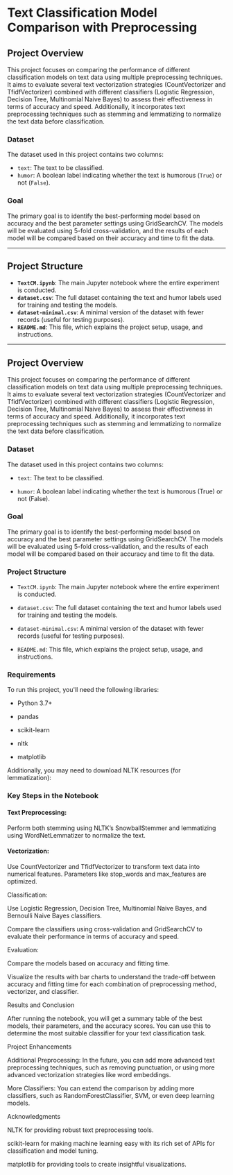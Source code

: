 # Text Classification Model Comparison with Preprocessing

## Project Overview

This project focuses on comparing the performance of different classification models on text data using multiple preprocessing techniques. It aims to evaluate several text vectorization strategies (CountVectorizer and TfidfVectorizer) combined with different classifiers (Logistic Regression, Decision Tree, Multinomial Naive Bayes) to assess their effectiveness in terms of accuracy and speed. Additionally, it incorporates text preprocessing techniques such as stemming and lemmatizing to normalize the text data before classification.

### Dataset

The dataset used in this project contains two columns:
- `text`: The text to be classified.
- `humor`: A boolean label indicating whether the text is humorous (`True`) or not (`False`).

### Goal

The primary goal is to identify the best-performing model based on accuracy and the best parameter settings using GridSearchCV. The models will be evaluated using 5-fold cross-validation, and the results of each model will be compared based on their accuracy and time to fit the data.

---

## Project Structure

- **`TextCM.ipynb`**: The main Jupyter notebook where the entire experiment is conducted.
- **`dataset.csv`**: The full dataset containing the text and humor labels used for training and testing the models.
- **`dataset-minimal.csv`**: A minimal version of the dataset with fewer records (useful for testing purposes).
- **`README.md`**: This file, which explains the project setup, usage, and instructions.

---

## Project Overview

This project focuses on comparing the performance of different classification models on text data using multiple preprocessing techniques. It aims to evaluate several text vectorization strategies (CountVectorizer and TfidfVectorizer) combined with different classifiers (Logistic Regression, Decision Tree, Multinomial Naive Bayes) to assess their effectiveness in terms of accuracy and speed. Additionally, it incorporates text preprocessing techniques such as stemming and lemmatizing to normalize the text data before classification.

### Dataset

The dataset used in this project contains two columns:

- `text`: The text to be classified.

- `humor`: A boolean label indicating whether the text is humorous (True) or not (False).

### Goal

The primary goal is to identify the best-performing model based on accuracy and the best parameter settings using GridSearchCV. The models will be evaluated using 5-fold cross-validation, and the results of each model will be compared based on their accuracy and time to fit the data.

### Project Structure

- `TextCM.ipynb`: The main Jupyter notebook where the entire experiment is conducted.

- `dataset.csv`: The full dataset containing the text and humor labels used for training and testing the models.

- `dataset-minimal.csv`: A minimal version of the dataset with fewer records (useful for testing purposes).

- `README.md`: This file, which explains the project setup, usage, and instructions.

### Requirements

To run this project, you'll need the following libraries:

- Python 3.7+

- pandas

- scikit-learn

- nltk

- matplotlib

Additionally, you may need to download NLTK resources (for lemmatization):


### Key Steps in the Notebook

#### Text Preprocessing:

Perform both stemming using NLTK’s SnowballStemmer and lemmatizing using WordNetLemmatizer to normalize the text.

#### Vectorization:

Use CountVectorizer and TfidfVectorizer to transform text data into numerical features. Parameters like stop_words and max_features are optimized.

Classification:

Use Logistic Regression, Decision Tree, Multinomial Naive Bayes, and Bernoulli Naive Bayes classifiers.

Compare the classifiers using cross-validation and GridSearchCV to evaluate their performance in terms of accuracy and speed.

Evaluation:

Compare the models based on accuracy and fitting time.

Visualize the results with bar charts to understand the trade-off between accuracy and fitting time for each combination of preprocessing method, vectorizer, and classifier.

Results and Conclusion

After running the notebook, you will get a summary table of the best models, their parameters, and the accuracy scores. You can use this to determine the most suitable classifier for your text classification task.

Project Enhancements

Additional Preprocessing: In the future, you can add more advanced text preprocessing techniques, such as removing punctuation, or using more advanced vectorization strategies like word embeddings.

More Classifiers: You can extend the comparison by adding more classifiers, such as RandomForestClassifier, SVM, or even deep learning models.

Acknowledgments

NLTK for providing robust text preprocessing tools.

scikit-learn for making machine learning easy with its rich set of APIs for classification and model tuning.

matplotlib for providing tools to create insightful visualizations.

